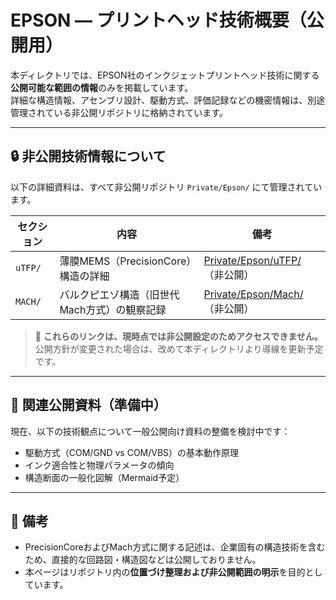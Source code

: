 # EPSON — プリントヘッド技術概要（公開用）

本ディレクトリでは、EPSON社のインクジェットプリントヘッド技術に関する**公開可能な範囲の情報**のみを掲載しています。  
詳細な構造情報、アセンブリ設計、駆動方式、評価記録などの機密情報は、別途管理されている非公開リポジトリに格納されています。

---

## 🔒 非公開技術情報について

以下の詳細資料は、すべて非公開リポジトリ `Private/Epson/` にて管理されています。

| セクション | 内容 | 備考 |
|------------|------|------|
| `uTFP/`    | 薄膜MEMS（PrecisionCore）構造の詳細 | [Private/Epson/uTFP/](https://github.com/Samizo-AITL/Private/tree/main/Epson/uTFP)（非公開） |
| `MACH/`    | バルクピエゾ構造（旧世代Mach方式）の観察記録 | [Private/Epson/Mach/](https://github.com/Samizo-AITL/Private/tree/main/Epson/Mach)（非公開） |

> 🚫 **これらのリンクは、現時点では非公開設定のためアクセスできません。**  
> 公開方針が変更された場合は、改めて本ディレクトリより導線を更新予定です。

---

## 🧭 関連公開資料（準備中）

現在、以下の技術観点について一般公開向け資料の整備を検討中です：

- 駆動方式（COM/GND vs COM/VBS）の基本動作原理  
- インク適合性と物理パラメータの傾向  
- 構造断面の一般化図解（Mermaid予定）

---

## 📝 備考

- PrecisionCoreおよびMach方式に関する記述は、企業固有の構造技術を含むため、直接的な回路図・構造図などは公開しておりません。
- 本ページはリポジトリ内の**位置づけ整理および非公開範囲の明示**を目的としています。
